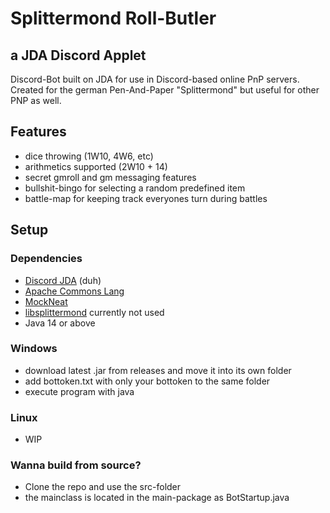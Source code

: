 # Splittermond Roll-Butler
## a JDA Discord Applet
Discord-Bot built on JDA for use in Discord-based online PnP servers. Created for the german Pen-And-Paper "Splittermond" but useful for other PNP as well.

## Features
* dice throwing (1W10, 4W6, etc)
* arithmetics supported (2W10 + 14)
* secret gmroll and gm messaging features
* bullshit-bingo for selecting a random predefined item
* battle-map for keeping track everyones turn during battles

## Setup
### Dependencies
- [Discord JDA](https://github.com/DV8FromTheWorld/JDA.git) (duh)
- [Apache Commons Lang](https://mvnrepository.com/artifact/org.apache.commons/commons-lang3)
- [MockNeat](https://github.com/nomemory/mockneat)
- [libsplittermond](https://www.rpgframework.de/index.php/de/entwicklung/libsplittermond/) currently not used
- Java 14 or above

### Windows
- download latest .jar from releases and move it into its own folder
- add bottoken.txt with only your bottoken to the same folder
- execute program with java

### Linux
- WIP

### Wanna build from source?
- Clone the repo and use the src-folder
- the mainclass is located in the main-package as BotStartup.java

